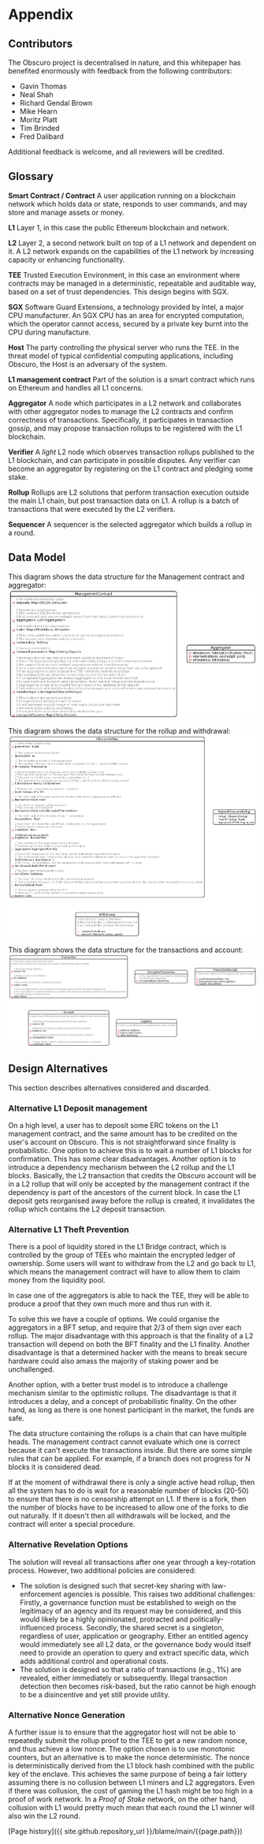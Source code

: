 # Appendix
## Contributors
The Obscuro project is decentralised in nature, and this whitepaper has benefited enormously with feedback from the following contributors:
* Gavin Thomas
* Neal Shah
* Richard Gendal Brown
* Mike Hearn
* Moritz Platt
* Tim Brinded
* Fred Dalibard

Additional feedback is welcome, and all reviewers will be credited.

## Glossary
**Smart Contract / Contract**
A user application running on a blockchain network which holds data or state, responds to user commands, and may store and manage assets or money.

**L1**
Layer 1, in this case the public Ethereum blockchain and network.

**L2**
Layer 2, a second network built on top of a L1 network and dependent on it. A L2 network expands on the capabilities of the L1 network by increasing capacity or enhancing functionality.

**TEE**
Trusted Execution Environment, in this case an environment where contracts may be managed in a deterministic, repeatable and auditable way, based on a set of trust dependencies. This design begins with SGX.

**SGX**
Software Guard Extensions, a technology provided by Intel, a major CPU manufacturer. An SGX CPU has an area for encrypted computation, which the operator cannot access, secured by a private key burnt into the CPU during manufacture.

**Host**
The party controlling the physical server who runs the TEE. In the threat model of typical confidential computing applications, including Obscuro, the Host is an adversary of the system.

**L1 management contract**
Part of the solution is a smart contract which runs on Ethereum and handles all L1 concerns.

**Aggregator**
A node which participates in a L2 network and collaborates with other aggregator nodes to manage the L2 contracts and confirm correctness of transactions. Specifically, it participates in transaction gossip, and may propose transaction rollups to be registered with the L1 blockchain.

**Verifier**
A _light_ L2 node which observes transaction rollups published to the L1 blockchain, and can participate in possible disputes. Any verifier can become an aggregator by registering on the L1 contract and pledging some stake.

**Rollup**
Rollups are L2 solutions that perform transaction execution outside the main L1 chain, but post transaction data on L1. A rollup is a batch of transactions that were executed by the L2 verifiers.

**Sequencer**
A sequencer is the selected aggregator which builds a rollup in a round.

## Data Model
This diagram shows the data structure for the Management contract and aggregator:
![management-contract](./images/management-contract.png)

This diagram shows the data structure for the rollup and withdrawal:
![rollup](./images/rollup.png)

This diagram shows the data structure for the transactions and account:
![transaction-account](./images/transaction-account.png)

## Design Alternatives
This section describes alternatives considered and discarded.

### Alternative L1 Deposit management
On a high level, a user has to deposit some ERC tokens on the L1 management contract, and the same amount has to be credited on the user's account on Obscuro. This is not straightforward since finality is probabilistic.
One option to achieve this is to wait a number of L1 blocks for confirmation. This has some clear disadvantages.
Another option is to introduce a dependency mechanism between the L2 rollup and the L1 blocks. Basically, the L2 transaction that credits the Obscuro account will be in a L2 rollup that will only be accepted by the management contract if the dependency is part of the ancestors of the current block.  In case the L1 deposit gets reorganised away before the rollup is created, it invalidates the rollup which contains the L2 deposit transaction.

### Alternative L1 Theft Prevention
There is a pool of liquidity stored in the L1 Bridge contract, which is controlled by the group of TEEs who maintain the encrypted ledger of ownership. Some users will want to withdraw from the L2 and go back to L1, which means the management contract will have to allow them to claim money from the liquidity pool.

In case one of the aggregators is able to hack the TEE, they will be able to produce a proof that they own much more and thus run with it.

To solve this we have a couple of options.
We could organise the aggregators in a BFT setup, and require that 2/3 of them sign over each rollup. The major disadvantage with this approach is that the finality of a L2 transaction will depend on both the BFT finality and the L1 finality. Another disadvantage is that a determined hacker with the means to break secure hardware could also amass the majority of staking power and be unchallenged.

Another option, with a better trust model is to introduce a challenge mechanism similar to the optimistic rollups. The disadvantage is that it introduces a delay, and a concept of probabilistic finality. On the other hand, as long as there is one honest participant in the market, the funds are safe.

The data structure containing the rollups is a chain that can have multiple heads. The management contract cannot evaluate which one is correct because it can't execute the transactions inside. But there are some simple rules that can be applied. For example, if a branch does not progress for N blocks it is considered dead.

If at the moment of withdrawal there is only a single active head rollup, then all the system has to do is wait for a reasonable number of blocks (20-50) to ensure that there is no censorship attempt on L1. If there is a fork, then the number of blocks have to be increased to allow one of the forks to die out naturally. If it doesn't then all withdrawals will be locked, and the contract will enter a special procedure.

### Alternative Revelation Options
The solution will reveal all transactions after one year through a key-rotation process. However, two additional policies are considered:
* The solution is designed such that secret-key sharing with law-enforcement agencies is possible. This raises two additional challenges: Firstly, a governance function must be established to weigh on the legitimacy of an agency and its request may be considered, and this would likely be a highly opinionated, protracted and politically-influenced process. Secondly, the shared secret is a singleton, regardless of user, application or geography. Either an entitled agency would immediately see all L2 data, or the governance body would itself need to provide an operation to query and extract specific data, which adds additional control and operational costs.
* The solution is designed so that a ratio of transactions (e.g., 1%) are revealed, either immediately or subsequently. Illegal transaction detection then becomes risk-based, but the ratio cannot be high enough to be a disincentive and yet still provide utility.

### Alternative Nonce Generation
A further issue is to ensure that the aggregator host will not be able to repeatedly submit the rollup proof to the TEE to get a new random nonce, and thus achieve a low nonce. The option chosen is to use monotonic counters, but an alternative is to make the nonce deterministic. The nonce is deterministically derived from the L1 block hash combined with the public key of the enclave. This achieves the same purpose of being a fair lottery assuming there is no collusion between L1 miners and L2 aggregators. Even if there was collusion, the cost of gaming the L1 hash might be too high in a proof of work network. In a _Proof of Stake_ network, on the other hand, collusion with L1 would pretty much mean that each round the L1 winner will also win the L2 round.

[Page history]({{ site.github.repository_url }}/blame/main/{{page.path}})